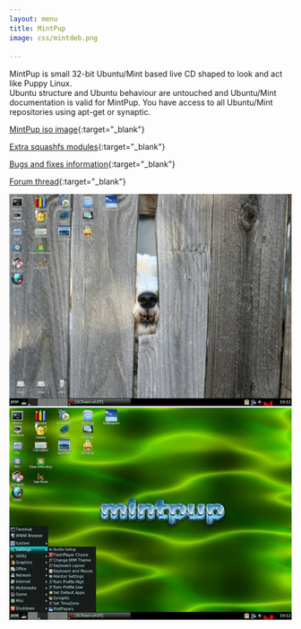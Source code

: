 ```yaml
---
layout: menu
title: MintPup
image: css/mintdeb.png

---
```


MintPup is small 32-bit Ubuntu/Mint based live CD shaped to look and act like Puppy Linux.     
Ubuntu structure and Ubuntu behaviour are untouched and Ubuntu/Mint documentation is valid for MintPup. You have access to all Ubuntu/Mint repositories using apt-get or synaptic.

[MintPup iso image](https://github.com/MintPup/MintPup-Trusty/releases/tag/v1.0){:target="_blank"}

[Extra squashfs modules](https://github.com/MintPup/MintPup-Trusty/releases/tag/v0.1){:target="_blank"}

[Bugs and fixes information](https://github.com/MintPup/MintPup-Trusty/blob/master/Bugs-and-Fixes.md){:target="_blank"}

[Forum thread](http://murga-linux.com/puppy/viewtopic.php?t=100441){:target="_blank"}

![Screenshot1](https://github.com/MintPup/MintPup-Trusty/blob/master/Screenshots/screenshot01.jpg?raw=true)
![Screenshot2](https://github.com/MintPup/MintPup-Trusty/blob/master/Screenshots/screenshot02.jpg?raw=true)
